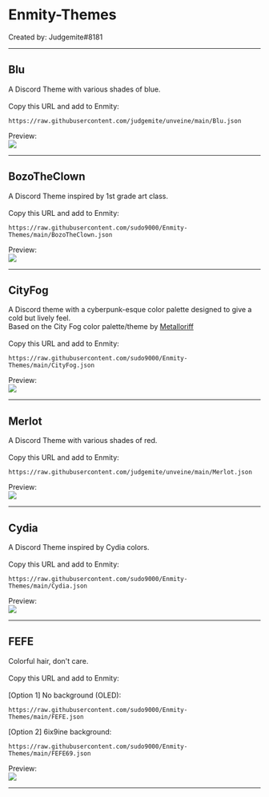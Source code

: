 # Enmity-Themes

Created by: Judgemite#8181

- - - -

## Blu
A Discord Theme with various shades of blue.<br>
<br>
Copy this URL and add to Enmity:
```
https://raw.githubusercontent.com/judgemite/unveine/main/Blu.json
```
Preview:<br>
![](/.assets/images/blu.png)

- - - -

## BozoTheClown
A Discord Theme inspired by 1st grade art class.<br>
<br>
Copy this URL and add to Enmity:
```
https://raw.githubusercontent.com/sudo9000/Enmity-Themes/main/BozoTheClown.json
```
Preview:<br>
![](/.assets/images/bozotheclown.png)

- - - -

## CityFog
A Discord theme with a cyberpunk-esque color palette designed to give a cold but lively feel.<br>
Based on the City Fog color palette/theme by [Metalloriff](https://metalloriff.github.io/city-fog)<br>
<br>
Copy this URL and add to Enmity:
```
https://raw.githubusercontent.com/sudo9000/Enmity-Themes/main/CityFog.json
```
Preview:<br>
![](/.assets/images/cityfog.png)

- - - -

## Merlot
A Discord Theme with various shades of red.<br>
<br>
Copy this URL and add to Enmity:
```
https://raw.githubusercontent.com/judgemite/unveine/main/Merlot.json
```
Preview:<br>
![](/.assets/images/merlot.png)

- - - -

## Cydia
A Discord Theme inspired by Cydia colors.<br>
<br>
Copy this URL and add to Enmity:
```
https://raw.githubusercontent.com/sudo9000/Enmity-Themes/main/Cydia.json
```
Preview:<br>
![](/.assets/images/cydia.png)

- - - -

## FEFE
Colorful hair, don't care.<br>
<br>
Copy this URL and add to Enmity:<br>
<br>
[Option 1] No background (OLED):
```
https://raw.githubusercontent.com/sudo9000/Enmity-Themes/main/FEFE.json
```
[Option 2] 6ix9ine background:
```
https://raw.githubusercontent.com/sudo9000/Enmity-Themes/main/FEFE69.json
```
Preview:<br>
![](/.assets/images/fefe.png)

- - - -
